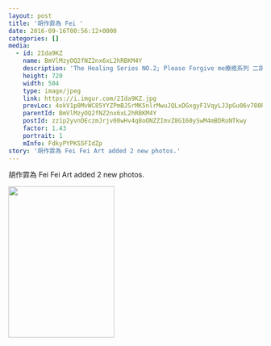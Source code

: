 ```yaml
---
layout: post
title: '胡作霏為 Fei ' 
date: 2016-09-16T00:56:12+0000 
categories: [] 
media:
  - id: 2Ida9KZ
    name: BmVlMzyOQ2fNZ2nx6xL2hRBKM4Y
    description: 'The Healing Series NO.2; Please Forgive me療癒系列 二請原諒我21 x 30 cm'   
    height: 720
    width: 504
    type: image/jpeg
    link: https://i.imgur.com/2Ida9KZ.jpg
    prevLoc: 4okV1p0MvWC85YYZPmBJSrMK5nlrMwuJQLxDGxgyF1VqyLJ3pGu06v780R0Efy1YmGZp3ETxAgzYovV9cl5X0EBDn7Hp0zZ0Kro3sv6vV0mK6jfKW8qJkwVpCOwEMEgyMLULl5YEYNz8fp8YJzQDA3H3xm3jnXMZhpz5BpOyoNTXvvyNMJnOs7QY9553RXu6LwEKo4rQHGLRPXR5OJtBolroQDMqfZgr7ZqpA4twjk14O5omFqzLrEvjKPiL1G02PmywtNk
    parentId: BmVlMzyOQ2fNZ2nx6xL2hRBKM4Y
    postId: zz1p2yvnDEczmJrjv00wHv4q8oONZZImvZ8G160ySwM4mBDRoNTkwy
    factor: 1.43
    portrait: 1
    mInfo: FdkyPYPKS5FIdZp
story: '胡作霏為 Fei Fei Art added 2 new photos.'  
---
```


胡作霏為 Fei Fei Art added 2 new photos.


[//]: #media:  
<a href="https://i.imgur.com/2Ida9KZ.jpg"><img src="https://i.imgur.com/2Ida9KZ.jpg" height="300" width="210" /></a> 
 
